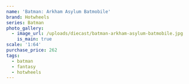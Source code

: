 ```yaml
---
name: 'Batman: Arkham Asylum Batmobile'
brand: Hotwheels
series: Batman
photo_gallery:
  - image_url: /uploads/diecast/batman-arkham-asylum-batmobile.jpg
    is_main: true
scale: '1:64'
purchase_price: 262
tags:
  - batman
  - fantasy
  - hotwheels
---
```


